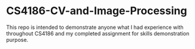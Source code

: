 # CS4186-CV-and-Image-Processing

This repo is intended to demonstrate anyone what I had experience with throughout CS4186 and my completed assignment for skills demonstration purpose.
